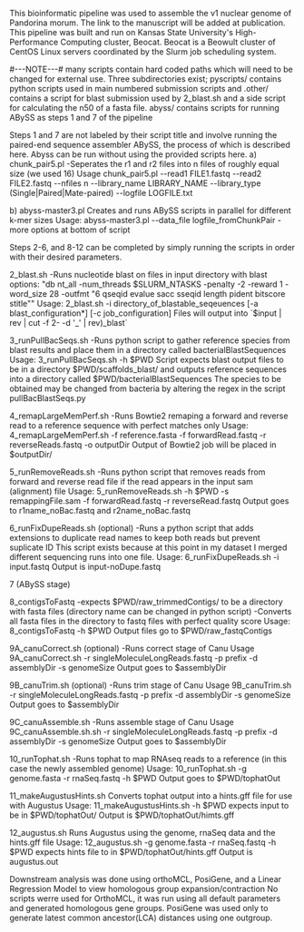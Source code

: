 This bioinformatic pipeline was used to assemble the v1 nuclear genome of Pandorina morum. The link to the manuscript will be added at publication.
This pipeline was built and run on Kansas State University's High-Performance Computing cluster, Beocat. Beocat is a
Beowult cluster of CentOS Linux servers coordinated by the Slurm job scheduling system.

#---NOTE---# many scripts contain hard coded paths which will need to be changed for external use.
Three subdirectories exist; pyscripts/ contains python scripts used in main numbered submission scripts and 
.other/ contains a script for blast submission used by 2_blast.sh and a side script for calculating the n50 of a fasta file.
abyss/ contains scripts for running ABySS as steps 1 and 7 of the pipeline

Steps 1 and 7 are not labeled by their script title and involve running the paired-end sequence assembler ABySS,
the process of which is described here. Abyss can be run without using the provided scripts here.
a) chunk_pair5.pl
-Seperates the r1 and r2 files into n files of roughly equal size (we used 16)
Usage chunk_pair5.pl --read1 FILE1.fastq --read2 FILE2.fastq --nfiles n --library_name LIBRARY_NAME --library_type (Single|Paired|Mate-paired) --logfile LOGFILE.txt

b) abyss-master3.pl
Creates and runs ABySS scripts in parallel for different k-mer sizes
Usage: abyss-master3.pl --data_file logfile_fromChunkPair
-more options at bottom of script

Steps 2-6, and 8-12 can be completed by simply running the scripts in order with their desired parameters.

2_blast.sh 
-Runs nucleotide blast on files in input directory with blast options:
"db nt_all -num_threads $SLURM_NTASKS  -penalty -2 -reward 1 -word_size 28 -outfmt "6 qseqid evalue sacc sseqid length pident bitscore stitle""
Usage: 2_blast.sh -i directory_of_blastable_seqeuences [-a blast_configuration*] [-c job_configuration]
Files will output into `$input | rev | cut -f 2- -d '_' | rev)_blast`

3_runPullBacSeqs.sh
-Runs python script to gather reference species from blast results and place them in a directory called bacterialBlastSequences
Usage: 3_runPullBacSeqs.sh -h $PWD
Script expects blast output files to be in a directory $PWD/scaffolds_blast/ and outputs reference sequences 
into a directory called $PWD/bacterialBlastSequences
The species to be obtained may be changed from bacteria by altering the regex in the script pullBacBlastSeqs.py

4_remapLargeMemPerf.sh
-Runs Bowtie2 remaping a forward and reverse read to a reference sequence with perfect matches only
Usage: 4_remapLargeMemPerf.sh -f reference.fasta -f forwardRead.fastq -r reverseReads.fastq -o outputDir
Output of Bowtie2 job will be placed in $outputDir/

5_runRemoveReads.sh
-Runs python script that removes reads from forward and reverse read file if the read appears in the input sam (alignment) file
Usage: 5_runRemoveReads.sh -h $PWD -s remappingFile.sam -f forwardRead.fastq -r reverseRead.fastq
Output goes to r1name_noBac.fastq and r2name_noBac.fastq

6_runFixDupeReads.sh (optional)
-Runs a python script that adds extensions to duplicate read names to keep both reads but prevent suplicate ID
This script exists because at this point in my dataset I merged different sequencing runs into one file.
Usage: 6_runFixDupeReads.sh -i input.fastq
Output is input-noDupe.fastq

7 (ABySS stage)

8_contigsToFastq
-expects $PWD/raw_trimmedContigs/ to be a directory with fasta files (directory name can be changed in python script)
-Converts all fasta files in the directory to fastq files with perfect quality score
Usage: 8_contigsToFastq -h $PWD
Output files go to $PWD/raw_fastqContigs

9A_canuCorrect.sh (optional)
-Runs correct stage of Canu
Usage 9A_canuCorrect.sh -r singleMoleculeLongReads.fastq -p prefix -d assemblyDir -s genomeSize
Output goes to $assemblyDir

9B_canuTrim.sh (optional)
-Runs trim stage of Canu
Usage 9B_canuTrim.sh -r singleMoleculeLongReads.fastq -p prefix -d assemblyDir -s genomeSize
Output goes to $assemblyDir

9C_canuAssemble.sh
-Runs assemble stage of Canu
Usage 9C_canuAssemble.sh.sh -r singleMoleculeLongReads.fastq -p prefix -d assemblyDir -s genomeSize
Output goes to $assemblyDir

10_runTophat.sh
-Runs tophat to map RNAseq reads to a reference (in this case the newly assembled genome)
Usage: 10_runTophat.sh -g genome.fasta -r rnaSeq.fastq -h $PWD
Output goes to $PWD/tophatOut

11_makeAugustusHints.sh
Converts tophat output into a hints.gff file for use with Augustus
Usage: 11_makeAugustusHints.sh -h $PWD
expects input to be in $PWD/tophatOut/
Output is $PWD/tophatOut/himts.gff

12_augustus.sh
Runs Augustus using the genome, rnaSeq data and the hints.gff file
Usage: 12_augustus.sh -g genome.fasta -r rnaSeq.fastq -h $PWD
expects hints file to in $PWD/tophatOut/hints.gff
Output is augustus.out

Downstream analysis was done using orthoMCL, PosiGene, and a Linear Regression Model to view homologous group expansion/contraction
No scripts werre used for OrthoMCL, it was run using all default parameters and generated homologous gene groups.
PosiGene was used only to generate latest common ancestor(LCA) distances using one outgroup.